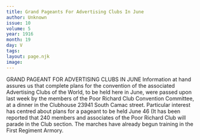 ```yaml
---
title: Grand Pageants For Advertising Clubs In June
author: Unknown
issue: 10
volume: 5
year: 1916
month: 19
day: V
tags:
layout: page.njk
image:
---
```

GRAND PAGEANT FOR ADVERTISING CLUBS IN JUNE       Information at hand assures us that complete plans for the convention of the associated Advertising Clubs of the World, to be held here in June, were passed upon last week by the members of the Poor Richard Club Convention Committee, at a dinner in the Clubhouse 23941 South Camac street.       Particular interest has centred about plans for a pageant to be held June 46 (It has been reported that 240 members and associates of the Poor Richard Club will parade in the Club section. The marches have already begun training in the First Regiment Armory.    



